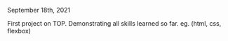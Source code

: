 September 18th, 2021

First project on TOP. Demonstrating all skills learned so far. eg. (html, css, flexbox)
